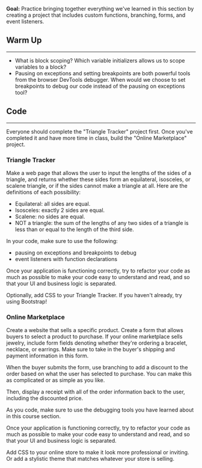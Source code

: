**Goal:** Practice bringing together everything we've learned in this section by creating a project that includes custom functions, branching, forms, and event listeners.

## Warm Up
<hr />

* What is block scoping? Which variable initializers allows us to scope variables to a block? 
* Pausing on exceptions and setting breakpoints are both powerful tools from the browser DevTools debugger. When would we choose to set breakpoints to debug our code instead of the pausing on exceptions tool? 

## Code
---

Everyone should complete the "Triangle Tracker" project first. Once you've completed it and have more time in class, build the "Online Marketplace" project.

### Triangle Tracker

Make a web page that allows the user to input the lengths of the sides of a triangle, and returns whether these sides form an equilateral, isosceles, or scalene triangle, or if the sides cannot make a triangle at all. Here are the definitions of each possibility:

* Equilateral: all sides are equal.
* Isosceles: exactly 2 sides are equal.
* Scalene: no sides are equal.
* NOT a triangle: the sum of the lengths of any two sides of a triangle is less than or equal to the length of the third side.

In your code, make sure to use the following:

* pausing on exceptions and breakpoints to debug
* event listeners with function declarations

Once your application is functioning correctly, try to refactor your code as much as possible to make your code easy to understand and read, and so that your UI and business logic is separated.

Optionally, add CSS to your Triangle Tracker. If you haven't already, try using Bootstrap!

### Online Marketplace

Create a website that sells a specific product. Create a form that allows buyers to select a product to purchase. If your online marketplace sells jewelry, include form fields denoting whether they're ordering a bracelet, necklace, or earrings. Make sure to take in the buyer's shipping and payment information in this form.

When the buyer submits the form, use branching to add a discount to the order based on what the user has selected to purchase. You can make this as complicated or as simple as you like.

Then, display a receipt with all of the order information back to the user, including the discounted price. 

As you code, make sure to use the debugging tools you have learned about in this course section.

Once your application is functioning correctly, try to refactor your code as much as possible to make your code easy to understand and read, and so that your UI and business logic is separated.

Add CSS to your online store to make it look more professional or inviting. Or add a stylistic theme that matches whatever your store is selling.